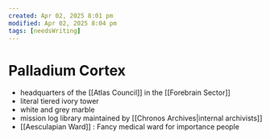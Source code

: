 ```yaml
---
created: Apr 02, 2025 8:01 pm
modified: Apr 02, 2025 8:04 pm
tags: [needsWriting]
---
```


# Palladium Cortex

- headquarters of the [[Atlas Council]] in the [[Forebrain Sector]]
- literal tiered ivory tower
- white and grey marble
- mission log library maintained by [[Chronos Archives|internal archivists]]
- [[Aesculapian Ward]] : Fancy medical ward for importance people